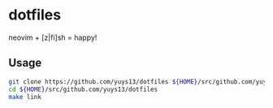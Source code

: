 # dotfiles

neovim + [z|fi]sh = happy!

## Usage

```sh
git clone https://github.com/yuys13/dotfiles ${HOME}/src/github.com/yuys13/dotfiles
cd ${HOME}/src/github.com/yuys13/dotfiles
make link
```
